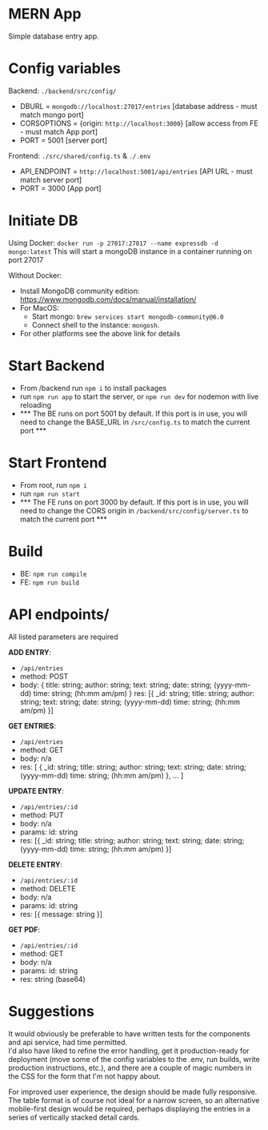 # MERN App
Simple database entry app.

# Config variables
Backend: `./backend/src/config/`
- DBURL = `mongodb://localhost:27017/entries` [database address - must match mongo port]
- CORSOPTIONS = {origin: `http://localhost:3000`} [allow access from FE - must match App port]
- PORT = 5001 [server port]

Frontend: `./src/shared/config.ts` & `./.env`
- API_ENDPOINT = `http://localhost:5001/api/entries` [API URL - must match server port]
- PORT = 3000 [App port]

# Initiate DB
Using Docker:
    `docker run -p 27017:27017 --name expressdb -d mongo:latest`
    This will start a mongoDB instance in a container running on port 27017

Without Docker:
- Install MongoDB community edition: https://www.mongodb.com/docs/manual/installation/
- For MacOS:
    - Start mongo: `brew services start mongodb-community@6.0`
    - Connect shell to the instance: `mongosh`.
- For other platforms see the above link for details

# Start Backend
- From /backend run `npm i` to install packages
- run `npm run app` to start the server, or `npm run dev` for nodemon with live reloading
- *** The BE runs on port 5001 by default. If this port is in use, you will need to change the BASE_URL in `/src/config.ts` to match the current port ***

# Start Frontend
- From root, run `npm i` 
- run `npm run start`
- *** The FE runs on port 3000 by default.  If this port is in use, you will need to change the CORS origin in `/backend/src/config/server.ts` to match the current port ***

# Build
- BE: `npm run compile`
- FE: `npm run build`

# API endpoints/
All listed parameters are required

__ADD ENTRY__:
- `/api/entries`
- method: POST
- body: {
    title: string;
    author: string;
        text: string;
        date: string; (yyyy-mm-dd)
        time: string; (hh:mm am/pm)
    }
    res: [{
            _id: string;
            title: string;
            author: string;
            text: string;
            date: string; (yyyy-mm-dd)
            time: string; (hh:mm am/pm) 
        }]

__GET ENTRIES__:
- `/api/entries`
- method: GET
- body: n/a
- res: [
            {
                _id: string;
                title: string;
                author: string;
                text: string;
                date: string; (yyyy-mm-dd)
                time: string; (hh:mm am/pm) 
            }, 
            ...
        ]

__UPDATE ENTRY__:
- `/api/entries/:id`
- method: PUT
- body: n/a
- params: id: string
- res: [{
            _id: string;
            title: string;
            author: string;
            text: string;
            date: string; (yyyy-mm-dd)
            time: string; (hh:mm am/pm) 
        }]

__DELETE ENTRY__:
- `/api/entries/:id`
- method: DELETE
- body: n/a
- params: id: string
- res: [{
            message: string
        }]

__GET PDF__:
- `/api/entries/:id`
- method: GET
- body: n/a
- params: id: string
- res: string (base64)


# Suggestions
It would obviously be preferable to have written tests for the components and api service, had time permitted.  
I'd also have liked to refine the error handling, get it production-ready for deployment (move some of the config variables to the .env, run builds, write production instructions, etc.), and there are a couple of magic numbers in the CSS for the form that I'm not happy about.

For improved user experience, the design should be made fully responsive. The table format is of course not ideal for a narrow screen, so an alternative mobile-first design would be required, perhaps displaying the entries in a series of vertically stacked detail cards.
